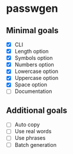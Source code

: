 # passwgen
## Minimal goals
- [x] CLI
- [x] Length option
- [x] Symbols option
- [x] Numbers option
- [x] Lowercase option
- [x] Uppercase option
- [x] Space option
- [ ] Documentation

## Additional goals
- [ ] Auto copy
- [ ] Use real words
- [ ] Use phrases 
- [ ] Batch generation